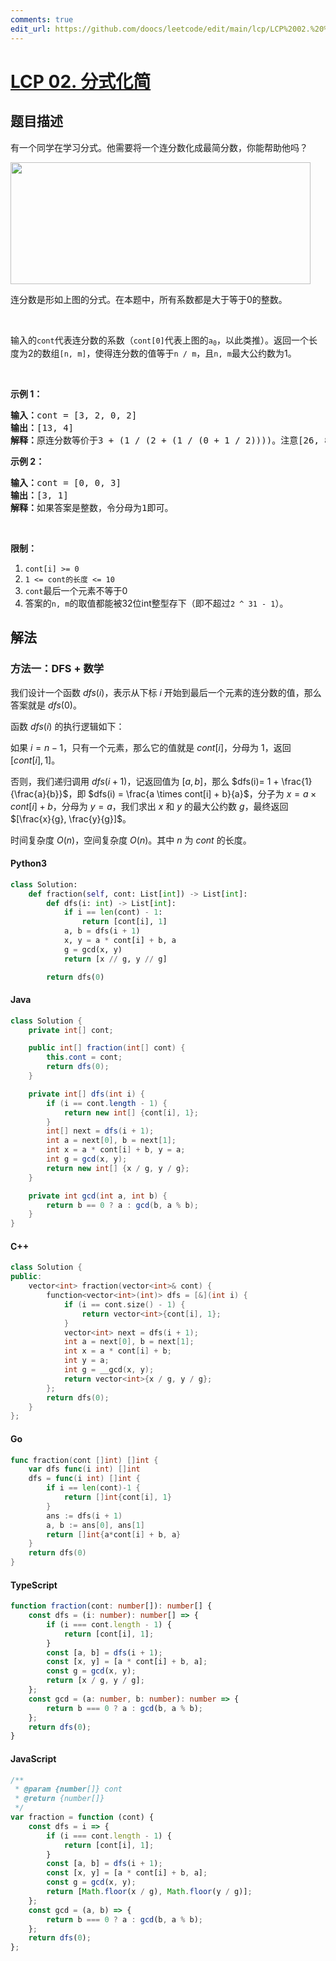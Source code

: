 ```yaml
---
comments: true
edit_url: https://github.com/doocs/leetcode/edit/main/lcp/LCP%2002.%20%E5%88%86%E5%BC%8F%E5%8C%96%E7%AE%80/README.md
---
```


<!-- problem:start -->

# [LCP 02. 分式化简](https://leetcode.cn/problems/deep-dark-fraction)

## 题目描述

<!-- description:start -->

<p>有一个同学在学习分式。他需要将一个连分数化成最简分数，你能帮助他吗？</p>

<p><img alt="" src="https://fastly.jsdelivr.net/gh/doocs/leetcode@main/lcp/LCP%2002.%20分式化简/images/fraction_example_1.jpg" style="height: 195px; width: 480px;" /></p>

<p>连分数是形如上图的分式。在本题中，所有系数都是大于等于0的整数。</p>

<p> </p>

<p>输入的<code>cont</code>代表连分数的系数（<code>cont[0]</code>代表上图的<code>a<sub>0</sub></code>，以此类推）。返回一个长度为2的数组<code>[n, m]</code>，使得连分数的值等于<code>n / m</code>，且<code>n, m</code>最大公约数为1。</p>

<p> </p>

<p><strong>示例 1：</strong></p>

<pre>
<strong>输入：</strong>cont = [3, 2, 0, 2]
<strong>输出：</strong>[13, 4]
<strong>解释：</strong>原连分数等价于3 + (1 / (2 + (1 / (0 + 1 / 2))))。注意[26, 8], [-13, -4]都不是正确答案。</pre>

<p><strong>示例 2：</strong></p>

<pre>
<strong>输入：</strong>cont = [0, 0, 3]
<strong>输出：</strong>[3, 1]
<strong>解释：</strong>如果答案是整数，令分母为1即可。</pre>

<p> </p>

<p><strong>限制：</strong></p>

<ol>
	<li><code>cont[i] >= 0</code></li>
	<li><code>1 <= cont的长度 <= 10</code></li>
	<li><code>cont</code>最后一个元素不等于0</li>
	<li>答案的<code>n, m</code>的取值都能被32位int整型存下（即不超过<code>2 ^ 31 - 1</code>）。</li>
</ol>

<!-- description:end -->

## 解法

<!-- solution:start -->

### 方法一：DFS + 数学

我们设计一个函数 $dfs(i)$，表示从下标 $i$ 开始到最后一个元素的连分数的值，那么答案就是 $dfs(0)$。

函数 $dfs(i)$ 的执行逻辑如下：

如果 $i = n - 1$，只有一个元素，那么它的值就是 $cont[i]$，分母为 $1$，返回 $[cont[i], 1]$。

否则，我们递归调用 $dfs(i + 1)$，记返回值为 $[a, b]$，那么 $dfs(i)= 1 + \frac{1}{\frac{a}{b}}$，即 $dfs(i) = \frac{a \times cont[i] + b}{a}$，分子为 $x = a \times cont[i] + b$，分母为 $y = a$，我们求出 $x$ 和 $y$ 的最大公约数 $g$，最终返回 $[\frac{x}{g}, \frac{y}{g}]$。

时间复杂度 $O(n)$，空间复杂度 $O(n)$。其中 $n$ 为 $cont$ 的长度。

<!-- tabs:start -->

#### Python3

```python
class Solution:
    def fraction(self, cont: List[int]) -> List[int]:
        def dfs(i: int) -> List[int]:
            if i == len(cont) - 1:
                return [cont[i], 1]
            a, b = dfs(i + 1)
            x, y = a * cont[i] + b, a
            g = gcd(x, y)
            return [x // g, y // g]

        return dfs(0)
```

#### Java

```java
class Solution {
    private int[] cont;

    public int[] fraction(int[] cont) {
        this.cont = cont;
        return dfs(0);
    }

    private int[] dfs(int i) {
        if (i == cont.length - 1) {
            return new int[] {cont[i], 1};
        }
        int[] next = dfs(i + 1);
        int a = next[0], b = next[1];
        int x = a * cont[i] + b, y = a;
        int g = gcd(x, y);
        return new int[] {x / g, y / g};
    }

    private int gcd(int a, int b) {
        return b == 0 ? a : gcd(b, a % b);
    }
}
```

#### C++

```cpp
class Solution {
public:
    vector<int> fraction(vector<int>& cont) {
        function<vector<int>(int)> dfs = [&](int i) {
            if (i == cont.size() - 1) {
                return vector<int>{cont[i], 1};
            }
            vector<int> next = dfs(i + 1);
            int a = next[0], b = next[1];
            int x = a * cont[i] + b;
            int y = a;
            int g = __gcd(x, y);
            return vector<int>{x / g, y / g};
        };
        return dfs(0);
    }
};
```

#### Go

```go
func fraction(cont []int) []int {
	var dfs func(i int) []int
	dfs = func(i int) []int {
		if i == len(cont)-1 {
			return []int{cont[i], 1}
		}
		ans := dfs(i + 1)
		a, b := ans[0], ans[1]
		return []int{a*cont[i] + b, a}
	}
	return dfs(0)
}
```

#### TypeScript

```ts
function fraction(cont: number[]): number[] {
    const dfs = (i: number): number[] => {
        if (i === cont.length - 1) {
            return [cont[i], 1];
        }
        const [a, b] = dfs(i + 1);
        const [x, y] = [a * cont[i] + b, a];
        const g = gcd(x, y);
        return [x / g, y / g];
    };
    const gcd = (a: number, b: number): number => {
        return b === 0 ? a : gcd(b, a % b);
    };
    return dfs(0);
}
```

#### JavaScript

```js
/**
 * @param {number[]} cont
 * @return {number[]}
 */
var fraction = function (cont) {
    const dfs = i => {
        if (i === cont.length - 1) {
            return [cont[i], 1];
        }
        const [a, b] = dfs(i + 1);
        const [x, y] = [a * cont[i] + b, a];
        const g = gcd(x, y);
        return [Math.floor(x / g), Math.floor(y / g)];
    };
    const gcd = (a, b) => {
        return b === 0 ? a : gcd(b, a % b);
    };
    return dfs(0);
};
```

<!-- tabs:end -->

<!-- solution:end -->

<!-- problem:end -->
